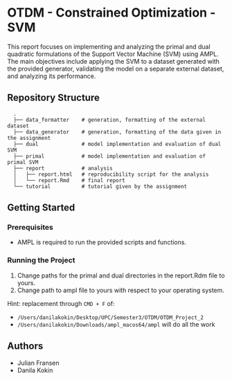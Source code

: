 # OTDM - Constrained Optimization - SVM

This report focuses on implementing and analyzing the primal and dual quadratic formulations of the Support Vector Machine (SVM) using AMPL. The main objectives include applying the SVM to a dataset generated with the provided generator, validating the model on a separate external dataset, and analyzing its performance.

## Repository Structure

```
  .
  ├── data_formatter    # generation, formatting of the external dataset
  ├── data_generator    # generation, formatting of the data given in the assignment
  ├── dual              # model implementation and evaluation of dual SVM
  ├── primal            # model implementation and evaluation of primal SVM
  ├── report            # analysis
  │   ├── report.html   # reproducibility script for the analysis
  │   └── report.Rmd    # final report
  └── tutorial          # tutorial given by the assignment

```

## Getting Started

### Prerequisites
- AMPL is required to run the provided scripts and functions.

### Running the Project
1. Change paths for the primal and dual directories in the report.Rdm file to yours.
2. Change path to ampl file to yours with respect to your operating system.

Hint: replacement through `CMD + F` of:
- `/Users/danilakokin/Desktop/UPC/Semester3/OTDM/OTDM_Project_2`
- `/Users/danilakokin/Downloads/ampl_macos64/ampl`
will do all the work

## Authors
- Julian Fransen
- Danila Kokin
